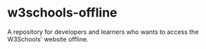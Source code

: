 # w3schools-offline
A repository for developers and learners who wants to access the W3Schools' website offline.
